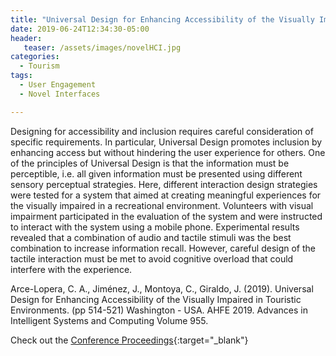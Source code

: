 ```yaml
---
title: "Universal Design for Enhancing Accessibility of the Visually Impaired in Touristic Environments"
date: 2019-06-24T12:34:30-05:00
header:
   teaser: /assets/images/novelHCI.jpg
categories:
  - Tourism
tags:
  - User Engagement
  - Novel Interfaces

---
```

Designing for accessibility and inclusion requires careful consideration of specific requirements. 
In particular, Universal Design promotes inclusion by enhancing access but without hindering the 
user experience for others. One of the principles of Universal Design is that the information must 
be perceptible, i.e. all given information must be presented using different sensory perceptual strategies. 
Here, different interaction design strategies were tested for a system that aimed at creating meaningful 
experiences for the visually impaired in a recreational environment. Volunteers with visual impairment 
participated in the evaluation of the system and were instructed to interact with the system using a mobile 
phone. Experimental results revealed that a combination of audio and tactile stimuli was the best combination 
to increase information recall. However, careful design of the tactile interaction must be met to avoid 
cognitive overload that could interfere with the experience.

Arce-Lopera, C. A., Jiménez, J., Montoya, C., Giraldo, J. (2019). 
Universal Design for Enhancing Accessibility of the Visually Impaired in Touristic Environments. 
(pp 514-521) Washington - USA. AHFE 2019. Advances in Intelligent Systems and Computing Volume 955.

Check out the [Conference Proceedings][URL]{:target="_blank"} 

[URL]:  https://link.springer.com/chapter/10.1007/978-3-030-20227-9_48